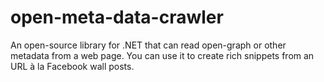 open-meta-data-crawler
======================

An open-source library for .NET that can read open-graph or other metadata from a web page. You can use it to create rich snippets from an URL à la Facebook wall posts.
